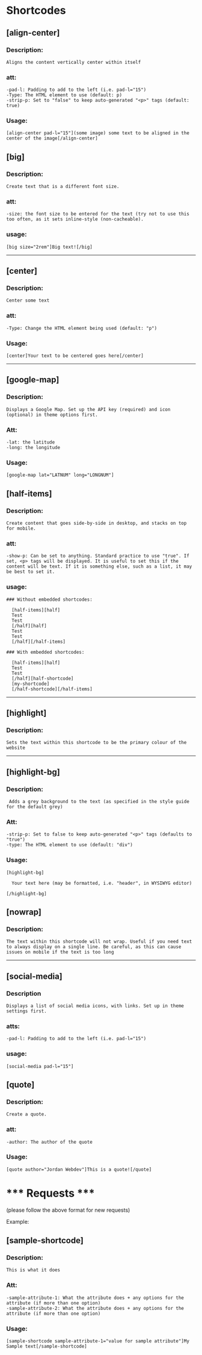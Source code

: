 # Shortcodes

## [align-center]
  ### Description:
    Aligns the content vertically center within itself
  
  ### att:
    -pad-l: Padding to add to the left (i.e. pad-l="15")
    -Type: The HTML element to use (default: p)
    -strip-p: Set to "false" to keep auto-generated "<p>" tags (default: true)
    
  ### Usage:
    [align-center pad-l="15"](some image) some text to be aligned in the center of the image[/align-center]

## [big]
  ### Description: 
    Create text that is a different font size.

  ### att:
    -size: the font size to be entered for the text (try not to use this too often, as it sets inline-style (non-cacheable).
  
  ### usage:
    [big size="2rem"]Big text![/big]

---

## [center]
  ### Description:
    Center some text
    
  ### att:
    -Type: Change the HTML element being used (default: "p")
    
  ### Usage:
    [center]Your text to be centered goes here[/center]
    
---

## [google-map]
  ### Description:
    Displays a Google Map. Set up the API key (required) and icon (optional) in theme options first.
    
  ### Att:
    -lat: the latitude
    -long: the longitude
    
  ### Usage:
    [google-map lat="LATNUM" long="LONGNUM"]

## [half-items]
  ### Description: 
    Create content that goes side-by-side in desktop, and stacks on top for mobile.

  ### att:
    -show-p: Can be set to anything. Standard practice to use "true". If set, <p> tags will be displayed. It is useful to set this if the content will be text. If it is something else, such as a list, it may be best to set it.

  ### usage:
    ### Without embedded shortcodes:
    
      [half-items][half]
      Test
      Test
      [/half][half]
      Test
      Test
      [/half][/half-items]
      
    ### With embedded shortcodes:
    
      [half-items][half]
      Test
      Test
      [/half][half-shortcode]
      [my-shortcode]
      [/half-shortcode][/half-items]

---

## [highlight]
  ### Description:
    Sets the text within this shortcode to be the primary colour of the website

---

## [highlight-bg]
  ### Description:
     Adds a grey background to the text (as specified in the style guide for the default grey)
     
  ### Att:
    -strip-p: Set to false to keep auto-generated "<p>" tags (defaults to "true")
    -type: The HTML element to use (default: "div") 
    
  ### Usage:
    [highlight-bg]

      Your text here (may be formatted, i.e. "header", in WYSIWYG editor)

    [/highlight-bg]
    
  

## [nowrap]
  ### Description:
    The text within this shortcode will not wrap. Useful if you need text to always display on a single line. Be careful, as this can cause issues on mobile if the text is too long

---

## [social-media]
  ### Description
    Displays a list of social media icons, with links. Set up in theme settings first.
    
  ### atts:
    -pad-l: Padding to add to the left (i.e. pad-l="15")
    
  ### usage:
    [social-media pad-l="15"]

## [quote]
  ### Description:
    Create a quote.

  ### att:
    -author: The author of the quote
  
  ### Usage: 
    [quote author="Jordan Webdev"]This is a quote![/quote]

# *** Requests ***

(please follow the above format for new requests)

Example:

## [sample-shortcode]
  ### Description:
    This is what it does

  ### Att:
    -sample-attribute-1: What the attribute does + any options for the attribute (if more than one option)
    -sample-attribute-2: What the attribute does + any options for the attribute (if more than one option)

  ### Usage:
    [sample-shortcode sample-attribute-1="value for sample attribute"]My Sample text[/sample-shortcode]
